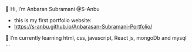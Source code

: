👋 Hi, I’m  Anbaran Subramani @S-Anbu
- this is my first portfolio website:
- https://s-anbu.github.io/Anbarasan-Subramani-Portfolio/

🌱 I’m currently learning html, css, javascript, React js, mongoDb and mysql  ...
